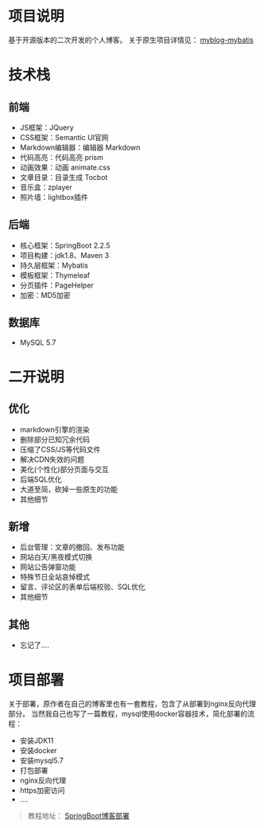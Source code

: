 # 项目说明
基于开源版本的二次开发的个人博客。
关于原生项目详情见：
[myblog-mybatis](https://github.com/oneStarLR/myblog-mybatis)
# 技术栈
## 前端
- JS框架：JQuery
- CSS框架：Semantic UI官网
- Markdown编辑器：编辑器 Markdown
- 代码高亮：代码高亮 prism
- 动画效果：动画 animate.css
- 文章目录：目录生成 Tocbot
- 音乐盒：zplayer
- 照片墙：lightbox插件
## 后端
- 核心框架：SpringBoot 2.2.5
- 项目构建：jdk1.8、Maven 3
- 持久层框架：Mybatis
- 模板框架：Thymeleaf
- 分页插件：PageHelper
- 加密：MD5加密
## 数据库
- MySQL 5.7

# 二开说明
## 优化
- markdown引擎的渲染
- 删除部分已知冗余代码
- 压缩了CSS/JS等代码文件
- 解决CDN失效的问题
- 美化(个性化)部分页面与交互
- 后端SQL优化
- 大道至简，砍掉一些原生的功能
- 其他细节

## 新增
- 后台管理：文章的撤回、发布功能
- 网站白天/黑夜模式切换
- 网站公告弹窗功能
- 特殊节日全站哀悼模式
- 留言、评论区的表单后端校验、SQL优化
- 其他细节
## 其他
- 忘记了....

# 项目部署
关于部署，原作者在自己的博客里也有一套教程，包含了从部署到nginx反向代理部分。
当然我自己也写了一篇教程，mysql使用docker容器技术，简化部署的流程：
- 安装JDK11
- 安装docker
- 安装mysql5.7
- 打包部署
- nginx反向代理
- https加密访问
- ....
> 教程地址：
[SpringBoot博客部署](https://www.waer.ltd/articles/2022/08/04/1659587541384.html)

